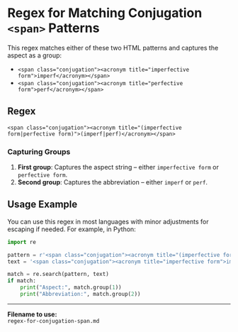 # Regex for Matching Conjugation `<span>` Patterns

This regex matches either of these two HTML patterns and captures the aspect as a group:

- `<span class="conjugation"><acronym title="imperfective form">imperf</acronym></span>`
- `<span class="conjugation"><acronym title="perfective form">perf</acronym></span>`

## Regex

```regex
<span class="conjugation"><acronym title="(imperfective form|perfective form)">(imperf|perf)</acronym></span>
```

### Capturing Groups

1. **First group**: Captures the aspect string – either `imperfective form` or `perfective form`.
2. **Second group**: Captures the abbreviation – either `imperf` or `perf`.

## Usage Example

You can use this regex in most languages with minor adjustments for escaping if needed. For example, in Python:

```python
import re

pattern = r'<span class="conjugation"><acronym title="(imperfective form|perfective form)">(imperf|perf)</acronym></span>'
text = '<span class="conjugation"><acronym title="imperfective form">imperf</acronym></span>'

match = re.search(pattern, text)
if match:
    print("Aspect:", match.group(1))
    print("Abbreviation:", match.group(2))
```

---

**Filename to use:**  
`regex-for-conjugation-span.md`
